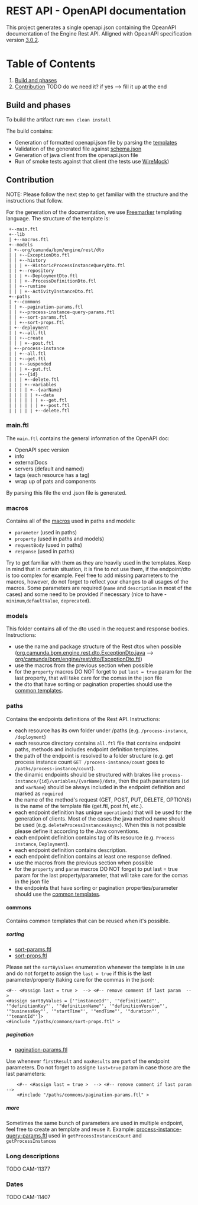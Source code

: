REST API - OpenAPI documentation
========

 This project generates a single openapi.json containing the OpeanAPI documentation of the Engine Rest API. Alligned with OpeanAPI specification version [3.0.2](https://github.com/OAI/OpenAPI-Specification/blob/3.0.2/versions/3.0.2.md).

# Table of Contents
1. [Build and phases](#build-and-phases)
2. [Contribution](#contribution)
TODO do we need it? if yes --> fill it up at the end

## Build and phases

To build the artifact run: `mvn clean install`

The build contains:
* Generation of formatted openapi.json file by parsing the [templates](./src/main/templates)
* Validation of the generated file against [schema.json](./src/main/openapi/schema.json)
* Generation of java client from the openapi.json file
* Run of smoke tests against that client (the tests use [WireMock](http://wiremock.org/docs/))

## Contribution

NOTE: Please follow the next step to get familiar with the structure and the instructions that follow.

For the generation of the documentation, we use [Freemarker](https://freemarker.apache.org/docs/index.html) templating language. The structure of the template is:
```
 +--main.ftl
 +--lib
 | +--macros.ftl
 +--models
 | +--org/camunda/bpm/engine/rest/dto
 | | +--ExceptionDto.ftl
 | | +--history
 | | | +--HistoricProcessInstanceQueryDto.ftl
 | | +--repository
 | | | +--DeploymentDto.ftl
 | | | +--ProcessDefinitionDto.ftl
 | | +--runtime
 | | | +--ActivityInstanceDto.ftl
 +--paths
 | +--commons
 | | +--pagination-params.ftl
 | | +--process-instance-query-params.ftl
 | | +--sort-params.ftl
 | | +--sort-props.ftl
 | +--deployment
 | | +--all.ftl
 | | +--create
 | | | +--post.ftl
 | +--process-instance
 | | +--all.ftl
 | | +--get.ftl
 | | +--suspended
 | | | +--put.ftl
 | | +--{id}
 | | | +--delete.ftl
 | | | +--variables
 | | | | +--{varName}
 | | | | | +--data
 | | | | | | +--get.ftl
 | | | | | | +--post.ftl
 | | | | | +--delete.ftl
```

### main.ftl

The `main.ftl` contains the general information of the OpenAPI doc:
* OpenAPI spec version
* info
* externalDocs
* servers (default and named)
* tags (each resource has a tag)
* wrap up of pats and components

By parsing this file the end .json file is generated.

### macros

Contains all of the [macros](https://freemarker.apache.org/docs/ref_directive_macro.html) used in paths and models:
* `parameter` (used in paths)
* `property` (used in paths and models)
* `requestBody` (used in paths)
* `response` (used in paths)

Try to get familiar with them as they are heavily used in the templates. Keep in mind that in certain situation, it is fine to not use them, if the endpoint/dto is too complex for example. Feel free to add missing parameters to the macros, however, do not forget to reflect your changes to all usages of the macros.
Some parameters are required (`name` and `description` in most of the cases) and some need to be provided if necessary (nice to have - `minimum`,`defaultValue`, `deprecated`). 

### models

This folder contains all of the dto used in the request and response bodies. Instructions:
* use the name and package structure of the Rest dtos when possible ([org.camunda.bpm.engine.rest.dto.ExceptionDto.java](https://github.com/camunda/camunda-bpm-platform/blob/master/engine-rest/engine-rest/src/main/java/org/camunda/bpm/engine/rest/dto/ExceptionDto.java) --> [org/camunda/bpm/engine/rest/dto/ExceptionDto.ftl](https://github.com/camunda/camunda-bpm-platform/blob/master/engine-rest/engine-rest-openapi/src/main/templates/models/org/camunda/bpm/engine/rest/dto/ExceptionDto.ftl))
* use the macros from the previous section when possible
* for the `property` macros DO NOT forget to put `last = true` param for the last property, that will take care for the comas in the json file
* the dto that have sorting or pagination properties should use the [common templates](#commons).

### paths

Contains the endpoints definitions of the Rest API. Instructions:
* each resource has its own folder under /paths (e.g. `/process-instance`, `/deployment`)
* each resource directory contains `all.ftl` file that contains endpoint paths, methods and includes endpoint definition templates.
* the path of the endpoint is resolved to a folder structure (e.g. get process instance count `GET /process-instance/count` goes to `/paths/process-instance/count`).
* the dinamic endpoints should be structured with brakes like `process-instance/{id}/variables/{varName}/data`, then the path parameters (`id` and `varName`) should be always included in the endpoint definition and marked as `required`
* the name of the method's request (GET, POST, PUT, DELETE, OPTIONS) is the name of the template file (get.ftl, post.frl, etc.).
* each endpoint definition has unique `operationId` that will be used for the generation of clients. Most of the cases the java method name should be used (e.g. `deleteProcessInstancesAsync`). When this is not possible please define it according to the Java conventions.
* each endpoint definition contains tag of its resource (e.g. `Process instance`, `Deployment`).
* each endpoint definition contains description.
* each endpoint definition contains at least one response defined.
* use the macros from the previous section when possible
* for the `property` and `param` macros DO NOT forget to put last = true param for the last property/parameter, that will take care for the comas in the json file
* the endpoints that have sorting or pagination properties/parameter should use the [common templates](#commons).

#### commons

Contains common templates that can be reused when it's possible.

##### sorting

* [sort-params.ftl](./src/main/templates/paths/commons/sort-params.ftl)
* [sort-props.ftl](./src/main/templates/paths/commons/sort-props.ftl)

Please set the `sortByValues` enumeration whenever the template is in use and do not forget to assign the `last = true` if this is the last parameter/property (taking care for the commas in the json):
```
<#-- <#assign last = true >  --> <#-- remove comment if last param  -->
<#assign sortByValues = ['"instanceId"', '"definitionId"', '"definitionKey"', '"definitionName"', '"definitionVersion"', '"businessKey"', '"startTime"', '"endTime"', '"duration"', '"tenantId"']>
<#include "/paths/commons/sort-props.ftl" >
```

##### pagination

* [pagination-params.ftl](./src/main/templates/paths/commons/pagination-params.ftl)

Use whenever `firstResult` and `maxResults` are part of the endpoint parameters. Do not forget to assigne `last=true` param in case those are the last parameters:
```
    <#-- <#assign last = true >  --> <#-- remove comment if last param  -->
    <#include "/paths/commons/pagination-params.ftl" >
```

##### more
Sometimes the same bunch of parameters are used in multiple endpoint, feel free to create an template and reuse it.
Example: [process-instance-query-params.ftl](./src/main/templates/paths/commons/process-instance-query-params.ftl) used in `getProcessInstancesCount` and `getProcessInstances`

### Long descriptions
TODO CAM-11377
### Dates
TODO CAM-11407

